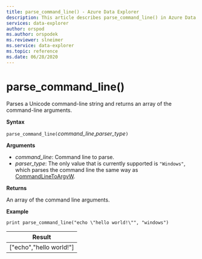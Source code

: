 ```yaml
---
title: parse_command_line() - Azure Data Explorer
description: This article describes parse_command_line() in Azure Data Explorer.
services: data-explorer
author: orspod
ms.author: orspodek
ms.reviewer: slneimer
ms.service: data-explorer
ms.topic: reference
ms.date: 06/28/2020
---
```

# parse_command_line()

Parses a Unicode command-line string and returns an array of the command-line arguments.

**Syntax**

`parse_command_line(`*command_line*,*parser_type*`)`

**Arguments**

* *command_line*: Command line to parse.
* *parser_type*: The only value that is currently supported is `"Windows"`, which parses the command line the same way as [CommandLineToArgvW](https://docs.microsoft.com/en-us/windows/win32/api/shellapi/nf-shellapi-commandlinetoargvw).

**Returns**

An array of the command line arguments.

**Example**

<!-- csl: https://help.kusto.windows.net:443/Samples -->
```kusto
print parse_command_line("echo \"hello world!\"", "windows")
```

|Result|
|---|
|["echo","hello world!"]|
